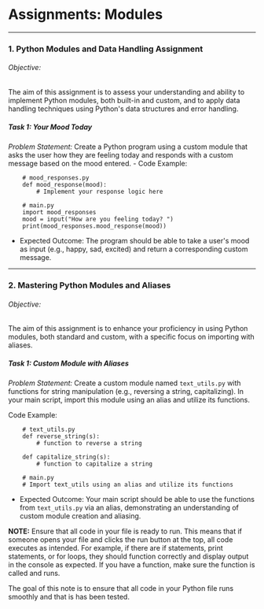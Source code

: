 <h1>Assignments: Modules</h1>
<hr>

<h3>1. Python Modules and Data Handling Assignment</h3>
   
<h6>Objective:</h6>
 The aim of this assignment is to assess your understanding and ability to implement Python modules, both built-in and custom, and to apply data handling techniques using Python's data structures and error handling.

<h5>Task 1: Your Mood Today</h5>

<i>Problem Statement:</i> Create a Python program using a custom module that asks the user how they are feeling today and responds with a custom message based on the mood entered. - Code Example:

```
    # mood_responses.py
    def mood_response(mood):
        # Implement your response logic here

    # main.py
    import mood_responses
    mood = input("How are you feeling today? ")
    print(mood_responses.mood_response(mood))
```
- Expected Outcome: The program should be able to take a user's mood as input (e.g., happy, sad, excited) and return a corresponding custom message.
<hr>

<h3>2. Mastering Python Modules and Aliases</h3>

<h6>Objective:</h6> 
The aim of this assignment is to enhance your proficiency in using Python modules, both standard and custom, with a specific focus on importing with aliases.

<h5>Task 1: Custom Module with Aliases</h5>

<i>Problem Statement:</i> Create a custom module named `text_utils.py` with functions for string manipulation (e.g., reversing a string, capitalizing). In your main script, import this module using an alias and utilize its functions.

Code Example:

```
    # text_utils.py
    def reverse_string(s):
        # function to reverse a string

    def capitalize_string(s):
        # function to capitalize a string

    # main.py
    # Import text_utils using an alias and utilize its functions
```
- Expected Outcome: Your main script should be able to use the functions from `text_utils.py` via an alias, demonstrating an understanding of custom module creation and aliasing.

<b>NOTE:</b> Ensure that all code in your file is ready to run. This means that if someone opens your file and clicks the run button at the top, all code executes as intended. For example, if there are if statements, print statements, or for loops, they should function correctly and display output in the console as expected. If you have a function, make sure the function is called and runs.


The goal of this note is to ensure that all code in your Python file runs smoothly and that is has been tested.